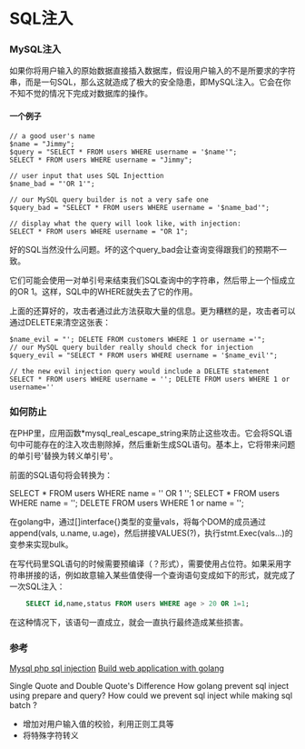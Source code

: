 SQL注入
=======

### MySQL注入
如果你将用户输入的原始数据直接插入数据库，假设用户输入的不是所要求的字符串，而是一句SQL，那么这就造成了极大的安全隐患，即MySQL注入。它会在你不知不觉的情况下完成对数据库的操作。

#### 一个例子
```MySQL&PHP
// a good user's name
$name = "Jimmy";
$query = "SELECT * FROM users WHERE username = '$name'";
SELECT * FROM users WHERE username = "Jimmy";

// user input that uses SQL Injecttion
$name_bad = "'OR 1'";

// our MySQL query builder is not a very safe one
$query_bad = "SELECT * FROM users WHERE username = '$name_bad'";

// display what the query will look like, with injection:
SELECT * FROM users WHERE username = "OR 1";
```

好的SQL当然没什么问题。坏的这个query_bad会让查询变得跟我们的预期不一致。

它们可能会使用一对单引号来结束我们SQL查询中的字符串，然后带上一个恒成立的OR 1。这样，SQL中的WHERE就失去了它的作用。

上面的还算好的，攻击者通过此方法获取大量的信息。更为糟糕的是，攻击者可以通过DELETE来清空这张表：

```MySQL&PHP
$name_evil = "'; DELETE FROM customers WHERE 1 or username ='";
// our MySQL query builder really should check for injection
$query_evil = "SELECT * FROM users WHERE username = '$name_evil'";

// the new evil injection query would include a DELETE statement
SELECT * FROM users WHERE username = ''; DELETE FROM users WHERE 1 or username=''
```

### 如何防止
在PHP里，应用函数*mysql_real_escape_string来防止这些攻击。它会将SQL语句中可能存在的注入攻击剔除掉，然后重新生成SQL语句。基本上，它将带来问题的单引号'替换为转义单引号\'。

前面的SQL语句将会转换为：

SELECT * FROM users WHERE name = '\' OR 1 '\';
SELECT * FROM users WHERE name = '\'; DELETE FROM users WHERE 1 or name = \'';

在golang中，通过[]interface{}类型的变量vals，将每个DOM的成员通过append(vals, u.name, u.age)，然后拼接VALUES(?)，执行stmt.Exec(vals...)的变参来实现bulk。


在写代码里SQL语句的时候需要预编译（？形式），需要使用占位符。如果采用字符串拼接的话，例如故意输入某些值使得一个查询语句变成如下的形式，就完成了一次SQL注入：
```SQL
    SELECT id,name,status FROM users WHERE age > 20 OR 1=1;
```
在这种情况下，该语句一直成立，就会一直执行最终造成某些损害。


### 参考
[Mysql php sql injection](http://www.tizag.com/mysqlTutorial/mysql-php-sql-injection.php)
[Build web application with golang](https://astaxie.gitbooks.io/build-web-application-with-golang/content/zh/09.4.html)

Single Quote and Double Quote's Difference
How golang prevent sql inject using prepare and query?
How could we prevent sql inject while making sql batch ?

* 增加对用户输入值的校验，利用正则工具等
* 将特殊字符转义
